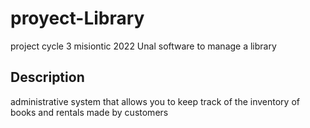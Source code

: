 
# proyect-Library
project cycle 3 misiontic 2022 Unal software to manage a library

## Description
administrative system that allows you to keep track of the inventory of books and rentals made by customers


